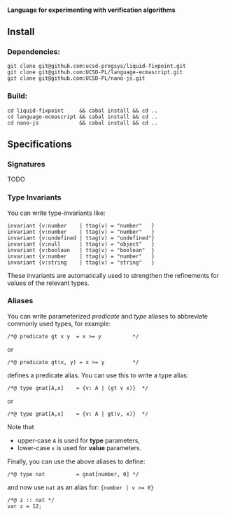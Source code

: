#### Language for experimenting with verification algorithms

## Install

### Dependencies:

    git clone git@github.com:ucsd-progsys/liquid-fixpoint.git 
    git clone git@github.com:UCSD-PL/language-ecmascript.git
    git clone git@github.com:UCSD-PL/nano-js.git

### Build:

    cd liquid-fixpoint     && cabal install && cd ..
    cd language-ecmascript && cabal install && cd ..
    cd nano-js             && cabal install && cd ..

## Specifications

### Signatures

TODO


### Type Invariants

You can write type-invariants like:

    invariant {v:number    | ttag(v) = "number"   }
    invariant {v:number    | ttag(v) = "number"   }
    invariant {v:undefined | ttag(v) = "undefined"}
    invariant {v:null      | ttag(v) = "object"   }
    invariant {v:boolean   | ttag(v) = "boolean"  }  
    invariant {v:number    | ttag(v) = "number"   } 
    invariant {v:string    | ttag(v) = "string"   } 

These invariants are automatically used to strengthen the refinements
for values of the relevant types.

### Aliases

You can write parameterized *predicate* and *type* aliases to abbreviate
commonly used types, for example:

    /*@ predicate gt x y  = x >= y          */

or
   
    /*@ predicate gt(x, y) = x >= y         */

defines a predicate alias. You can use this to write a type alias:

    /*@ type gnat[A,x]    = {v: A | (gt v x)}  */

or 
    
    /*@ type gnat[A,x]    = {v: A | gt(v, x)}  */

Note that 

* upper-case `A` is used for **type**  parameters,
* lower-case `x` is used for **value** parameters.

Finally, you can use the above aliases to define:

    /*@ type nat          = gnat[number, 0] */

and now use `nat` as an alias for: `{number | v >= 0}`

    /*@ z :: nat */
    var z = 12;
